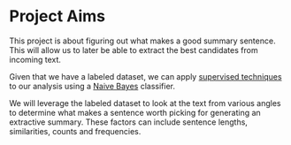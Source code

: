 # Project Aims

This project is about figuring out what  makes a good summary sentence. This will allow us to later be able to extract the best candidates from incoming text.

Given that we have a labeled dataset, we can apply [supervised techniques](https://www.aclweb.org/anthology/C08-1124/) to our analysis using a [Naive Bayes](https://www.wikiwand.com/en/Naive_Bayes_classifier) classifier.

We will leverage the labeled dataset to look at the text from various angles to determine what makes a sentence worth picking for generating an extractive summary. These factors can include sentence lengths, similarities, counts and frequencies.